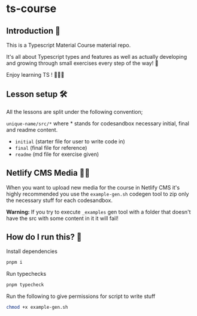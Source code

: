 # ts-course

## Introduction 🧩

This is a Typescript Material Course material repo.

It's all about Typescript types and features as well as actually developing and growing through small exercises every step of the way! 💪

Enjoy learning TS ! 🎉🎉🎉

## Lesson setup 🛠️

All the lessons are split under the following convention;

`unique-name/src/*` where \* stands for codesandbox necessary initial, final and readme content.

- `initial` (starter file for user to write code in)
- `final` (final file for reference)
- `readme` (md file for exercise given)

## Netlify CMS Media 👨‍💻

When you want to upload new media for the course in Netlify CMS it's highly recommended you use the `example-gen.sh` codegen tool to zip only the necessary stuff for each codesandbox.

**Warning:** If you try to execute `_examples` gen tool with a folder that doesn't have the src with some content in it it will fail!

## How do I run this? 💨

Install dependencies

```bash
pnpm i
```

Run typechecks

```bash
pnpm typecheck
```

Run the following to give permissions for script to write stuff

```bash
chmod +x example-gen.sh
```
